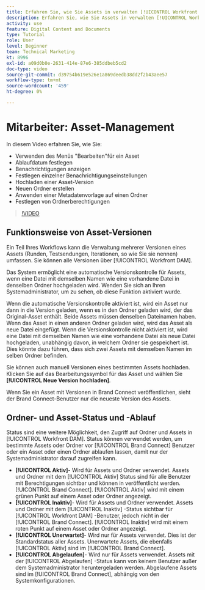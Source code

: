 ```yaml
---
title: Erfahren Sie, wie Sie Assets in verwalten [!UICONTROL Workfront DAM]
description: Erfahren Sie, wie Sie Assets in verwalten [!UICONTROL Workfront DAM] , um Ihren Workflow zu verbessern.
activity: use
feature: Digital Content and Documents
type: Tutorial
role: User
level: Beginner
team: Technical Marketing
kt: 8996
exl-id: a09d0b0e-2631-414e-87e6-385ddbeb5cd2
doc-type: video
source-git-commit: d39754b619e526e1a869deedb38dd2f2b43aee57
workflow-type: tm+mt
source-wordcount: '459'
ht-degree: 0%

---
```


# Mitarbeiter: Asset-Management

In diesem Video erfahren Sie, wie Sie:

* Verwenden des Menüs &quot;Bearbeiten&quot;für ein Asset
* Ablaufdatum festlegen
* Benachrichtigungen anzeigen
* Festlegen einzelner Benachrichtigungseinstellungen
* Hochladen einer Asset-Version
* Neuen Ordner erstellen
* Anwenden einer Metadatenvorlage auf einen Ordner
* Festlegen von Ordnerberechtigungen

>[!VIDEO](https://video.tv.adobe.com/v/335256/?quality=12)

## Funktionsweise von Asset-Versionen

Ein Teil Ihres Workflows kann die Verwaltung mehrerer Versionen eines Assets (Runden, Testsendungen, Iterationen, so wie Sie sie nennen) umfassen. Sie können alle Versionen über [!UICONTROL Workfront DAM].

Das System ermöglicht eine automatische Versionskontrolle für Assets, wenn eine Datei mit demselben Namen wie eine vorhandene Datei in denselben Ordner hochgeladen wird. Wenden Sie sich an Ihren Systemadministrator, um zu sehen, ob diese Funktion aktiviert wurde.

Wenn die automatische Versionskontrolle aktiviert ist, wird ein Asset nur dann in die Version geladen, wenn es in den Ordner geladen wird, der das Original-Asset enthält. Beide Assets müssen denselben Dateinamen haben. Wenn das Asset in einen anderen Ordner geladen wird, wird das Asset als neue Datei eingefügt.
Wenn die Versionskontrolle nicht aktiviert ist, wird eine Datei mit demselben Namen wie eine vorhandene Datei als neue Datei hochgeladen, unabhängig davon, in welchem Ordner sie gespeichert ist. Dies könnte dazu führen, dass sich zwei Assets mit demselben Namen im selben Ordner befinden.

Sie können auch manuell Versionen eines bestimmten Assets hochladen. Klicken Sie auf das Bearbeitungssymbol für das Asset und wählen Sie **[!UICONTROL Neue Version hochladen]**.

Wenn Sie ein Asset mit Versionen in Brand Connect veröffentlichen, sieht der Brand Connect-Benutzer nur die neueste Version des Assets.

## Ordner- und Asset-Status und -Ablauf

Status sind eine weitere Möglichkeit, den Zugriff auf Ordner und Assets in [!UICONTROL Workfront DAM]. Status können verwendet werden, um bestimmte Assets oder Ordner vor [!UICONTROL Brand Connect] Benutzer oder ein Asset oder einen Ordner ablaufen lassen, damit nur der Systemadministrator darauf zugreifen kann.

* **[!UICONTROL Aktiv]**- Wird für Assets und Ordner verwendet. Assets und Ordner mit dem [!UICONTROL Aktiv] Status sind für alle Benutzer mit Berechtigungen sichtbar und können in veröffentlicht werden. [!UICONTROL Brand Connect]. [!UICONTROL Aktiv] wird mit einem grünen Punkt auf einem Asset oder Ordner angezeigt.
* **[!UICONTROL Inaktiv]**- Wird für Assets und Ordner verwendet. Assets und Ordner mit dem [!UICONTROL Inaktiv] -Status sichtbar für [!UICONTROL Workfront DAM] -Benutzer, jedoch nicht in der [!UICONTROL Brand Connect]. [!UICONTROL Inaktiv] wird mit einem roten Punkt auf einem Asset oder Ordner angezeigt.
* **[!UICONTROL Unerwartet]**- Wird nur für Assets verwendet. Dies ist der Standardstatus aller Assets. Unerwartete Assets, die ebenfalls [!UICONTROL Aktiv] sind im [!UICONTROL Brand Connect].
* **[!UICONTROL Abgelaufen]**- Wird nur für Assets verwendet. Assets mit der [!UICONTROL Abgelaufen] -Status kann von keinem Benutzer außer dem Systemadministrator heruntergeladen werden. Abgelaufene Assets sind im [!UICONTROL Brand Connect], abhängig von den Systemkonfigurationen.

